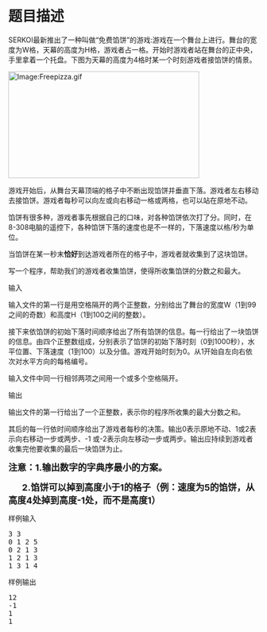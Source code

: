 # 题目描述


<p>
SERKOI最新推出了一种叫做“免费馅饼”的游戏:游戏在一个舞台上进行。舞台的宽度为W格，天幕的高度为H格，游戏者占一格。开始时游戏者站在舞台的正中央，手里拿着一个托盘。下图为天幕的高度为4格时某一个时刻游戏者接馅饼的情景。
</p>
<p>
<img alt="Image:Freepizza.gif" src="../../mw/images/4/47/Freepizza.gif" border="0" height="215" width="384"/> 
</p>
<p>
游戏开始后，从舞台天幕顶端的格子中不断出现馅饼并垂直下落。游戏者左右移动去接馅饼。游戏者每秒可以向左或向右移动一格或两格，也可以站在原地不动。
</p>
<p>
馅饼有很多种，游戏者事先根据自己的口味，对各种馅饼依次打了分。同时，在8-308电脑的遥控下，各种馅饼下落的速度也是不一样的，下落速度以格/秒为单位。
</p>
<p>
当馅饼在某一秒末<b>恰好</b>到达游戏者所在的格子中，游戏者就收集到了这块馅饼。
</p>
<p>
写一个程序，帮助我们的游戏者收集馅饼，使得所收集馅饼的分数之和最大。
</p>
<p>
输入
</p>
<p>
输入文件的第一行是用空格隔开的两个正整数，分别给出了舞台的宽度W（1到99之间的奇数）和高度H（1到100之间的整数）。
</p>
<p>
接下来依馅饼的初始下落时间顺序给出了所有馅饼的信息。每一行给出了一块馅饼的信息。由四个正整数组成，分别表示了馅饼的初始下落时刻（0到1000秒），水平位置、下落速度（1到100）以及分值。游戏开始时刻为0。从1开始自左向右依次对水平方向的每格编号。
</p>
<p>
输入文件中同一行相邻两项之间用一个或多个空格隔开。
</p>
<p>
输出
</p>
<p>
输出文件的第一行给出了一个正整数，表示你的程序所收集的最大分数之和。
</p>
<p>
其后的每一行依时间顺序给出了游戏者每秒的决策。输出0表示原地不动、1或2表示向右移动一步或两步、-1 或-2表示向左移动一步或两步。输出应持续到游戏者收集完他要收集的最后一块馅饼为止。
</p>
<p>
<span style="font-size:32px;"><span style="font-size:18px;"><strong>注意：1.输出数字的字典序最小的方案。</strong></span><span style="font-size:18px;"><strong></strong></span></span> 
</p>
<p>
<span style="font-size:32px;"><span style="font-size:18px;"><strong></strong></span></span>       <strong><span style="font-size:18px;">2.馅饼可以掉到高度小于1的格子（例：速度为5的馅饼，从高度4处掉到高度-1处，而不是高度1）</span></strong> 
</p>
<p>
样例输入
</p>
<pre>3 3
0 1 2 5 
0 2 1 3
1 2 1 3
1 3 1 4
</pre>
<p>
样例输出
</p>
<pre>12
-1
1
1
</pre>
